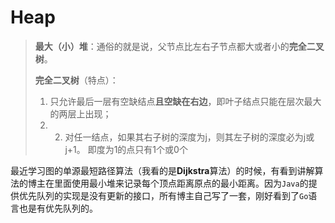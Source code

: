 # Heap

>  **最大（小）堆**：通俗的就是说，父节点比左右子节点都大或者小的**完全二叉树**。
>
>  **完全二叉树**（特点）：
>
> 1. 只允许最后一层有空缺结点**且空缺在右边**，即叶子结点只能在层次最大的两层上出现；
> 2.  2. 对任一结点，如果其右子树的深度为j，则其左子树的深度必为j或j+1。 即度为1的点只有1个或0个



最近学习图的单源最短路径算法（我看的是**Dijkstra**算法）的时候，有看到讲解算法的博主在里面使用最小堆来记录每个顶点距离原点的最小距离。因为`Java`的提供优先队列的实现是没有更新的接口，所有博主自己写了一套，刚好看到了`Go`语言也是有优先队列的。
